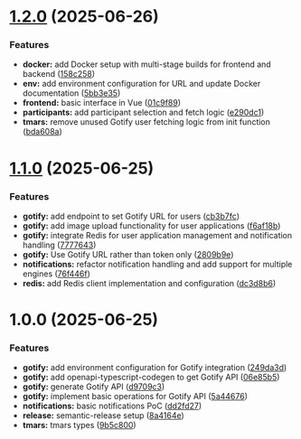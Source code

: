 # [1.2.0](https://github.com/Billos/tmars-notifier/compare/1.1.0...1.2.0) (2025-06-26)


### Features

* **docker:** add Docker setup with multi-stage builds for frontend and backend ([158c258](https://github.com/Billos/tmars-notifier/commit/158c258111063beb039d43960c7b3795ac297e52))
* **env:** add environment configuration for URL and update Docker documentation ([5bb3e35](https://github.com/Billos/tmars-notifier/commit/5bb3e35a4a7e4c627fc8df6e37982099c5688bf3))
* **frontend:** basic interface in Vue ([01c9f89](https://github.com/Billos/tmars-notifier/commit/01c9f89c6329aef72c3deedf0a55e3e6488075f7))
* **participants:** add participant selection and fetch logic ([e290dc1](https://github.com/Billos/tmars-notifier/commit/e290dc175bb9bf84e5a8d2bd734eab42fa207340))
* **tmars:** remove unused Gotify user fetching logic from init function ([bda608a](https://github.com/Billos/tmars-notifier/commit/bda608ab3bc08935f9e6244e96917daa78890a56))

# [1.1.0](https://github.com/Billos/tmars-notifier/compare/1.0.0...1.1.0) (2025-06-25)


### Features

* **gotify:** add endpoint to set Gotify URL for users ([cb3b7fc](https://github.com/Billos/tmars-notifier/commit/cb3b7fccb50530fe5f25e838d1749fd56ecef048))
* **gotify:** add image upload functionality for user applications ([f6af18b](https://github.com/Billos/tmars-notifier/commit/f6af18bf909a1ca927c5928aa19b57313b987df8))
* **gotify:** integrate Redis for user application management and notification handling ([7777643](https://github.com/Billos/tmars-notifier/commit/7777643591d377135e732498260f4ebe0a099433))
* **gotify:** Use Gotify URL rather than token only ([2809b9e](https://github.com/Billos/tmars-notifier/commit/2809b9e627544998ef28e7956803147336c15292))
* **notifications:** refactor notification handling and add support for multiple engines ([76f446f](https://github.com/Billos/tmars-notifier/commit/76f446ff77b010ecafff75601e35f3ad6e3a5334))
* **redis:** add Redis client implementation and configuration ([dc3d8b6](https://github.com/Billos/tmars-notifier/commit/dc3d8b6d285090bbcd6e41dcf37095dba1530980))

# 1.0.0 (2025-06-25)


### Features

* **gotify:** add environment configuration for Gotify integration ([249da3d](https://github.com/Billos/tmars-notifier/commit/249da3d91f80f0a01009ccf27ba1c5fc2c9ae8fe))
* **gotify:** add openapi-typescript-codegen to get Gotify API ([06e85b5](https://github.com/Billos/tmars-notifier/commit/06e85b57caa7a933c3be41a240e6ee54164398b7))
* **gotify:** generate Gotify API ([d9709c3](https://github.com/Billos/tmars-notifier/commit/d9709c3badaaccfa356286712dd5451930fe252d))
* **gotify:** implement basic operations for Gotify API ([5a44676](https://github.com/Billos/tmars-notifier/commit/5a4467633107d878401b6066429cd554da7a04f7))
* **notifications:** basic notifications PoC ([dd2fd27](https://github.com/Billos/tmars-notifier/commit/dd2fd27ef21c786782c541cd3b8ce95656d419e9))
* **release:** semantic-release setup ([8a4164e](https://github.com/Billos/tmars-notifier/commit/8a4164e4b31b989839b012a32a5c65723743288d))
* **tmars:** tmars types ([9b5c800](https://github.com/Billos/tmars-notifier/commit/9b5c800757155c439453cd2d1e0268535e27faa7))
